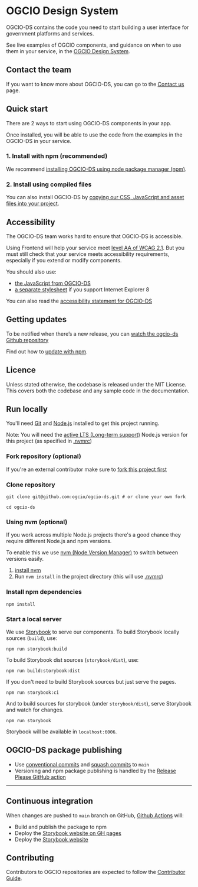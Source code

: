 # OGCIO Design System

OGCIO-DS contains the code you need to start building a user interface for government platforms and services.

See live examples of OGCIO components, and guidance on when to use them in your service, in the [OGCIO Design System](https://storybook.design-system.ogcio.gov.ie/).

## Contact the team

If you want to know more about OGCIO-DS, you can go to the [Contact us](https://www.design-system.ogcio.gov.ie/contact/) page.

## Quick start

There are 2 ways to start using OGCIO-DS components in your app.

Once installed, you will be able to use the code from the examples in the OGCIO-DS in your service.

### 1. Install with npm (recommended)

We recommend [installing OGCIO-DS using node package manager
(npm)](https://storybook.design-system.ogcio.gov.ie/?path=/docs/docs-install-with-npm--page).

### 2. Install using compiled files

You can also install OGCIO-DS by [copying our CSS, JavaScript and asset files into your project](https://storybook.design-system.ogcio.gov.ie/?path=/docs/docs-install-using-precompiled-files--page).

## Accessibility

The OGCIO-DS team works hard to ensure that OGCIO-DS is accessible.

Using Frontend will help your service meet [level AA of WCAG 2.1](https://www.w3.org/TR/WCAG21/). But you must still check that your service meets accessibility requirements, especially if you extend or modify components.

You should also use:

- [the JavaScript from OGCIO-DS](https://storybook.design-system.ogcio.gov.ie/?path=/story/docs-import-css-assets-and-javascript--page/#import-javascript)
- [a separate stylesheet](https://storybook.design-system.ogcio.gov.ie/?path=/story/docs-support-internet-explorer-8--page) if you support Internet Explorer 8

You can also read the [accessibility statement for OGCIO-DS](https://www.design-system.ogcio.gov.ie/accessibility/)

## Getting updates

To be notified when there’s a new release, you can [watch the ogcio-ds Github repository](https://docs.github.com/en/github/managing-subscriptions-and-notifications-on-github/setting-up-notifications/configuring-notifications#configuring-your-watch-settings-for-an-individual-repository)

Find out how to [update with npm](https://storybook.design-system.ogcio.gov.ie/?path=/story/docs-update-with-npm--page/).

## Licence

Unless stated otherwise, the codebase is released under the MIT License. This
covers both the codebase and any sample code in the documentation.

## Run locally

You'll need [Git](https://help.github.com/articles/set-up-git/) and [Node.js](https://nodejs.org/en/) installed to get this project running.

Note: You will need the [active LTS (Long-term support)](https://github.com/nodejs/Release#release-schedule) Node.js version for this project (as specified in [.nvmrc](./.nvmrc))

### Fork repository (optional)

If you're an external contributor make sure to [fork this project first](https://help.github.com/articles/fork-a-repo/)

### Clone repository

```
git clone git@github.com:ogcio/ogcio-ds.git # or clone your own fork

cd ogcio-ds
```

### Using nvm (optional)

If you work across multiple Node.js projects there's a good chance they require different Node.js and npm versions.

To enable this we use [nvm (Node Version Manager)](https://github.com/creationix/nvm) to switch between versions easily.

1. [install nvm](https://github.com/creationix/nvm#installation)
2. Run `nvm install` in the project directory (this will use [.nvmrc](./.nvmrc))

### Install npm dependencies

```
npm install
```

### Start a local server

We use [Storybook](https://storybook.js.org/) to serve our components. To build Storybook locally sources (`build`), use:

```
npm run storybook:build
```

To build Storybook dist sources (`storybook/dist`), use:

```
npm run build:storybook:dist
```

If you don't need to build Storybook sources but just serve the pages.

```
npm run storybook:ci
```

And to build sources for storybook (under `storybook/dist`), serve Storybook and watch for changes.

```
npm run storybook
```

Storybook will be available in `localhost:6006`.

## OGCIO-DS package publishing

- Use [conventional commits](https://www.conventionalcommits.org/en/v1.0.0/) and [squash commits](https://github.com/googleapis/release-please?tab=readme-ov-file#linear-git-commit-history-use-squash-merge) to `main`
- Versioning and npm package publishing is handled by the [Release Please GitHub action](https://github.com/google-github-actions/release-please-action)

---

## Continuous integration

When changes are pushed to `main` branch on GitHub, [Github Actions][github-actions] will:

- Build and publish the package to npm
- Deploy the [Storybook website on GH pages](https://ogcio.github.io/ogcio-ds/)
- Deploy the [Storybook website](https://storybook.design-system.ogcio.gov.ie/)

[github-actions]: https://github.com/ogcio/ogcio-ds/tree/main/.github/workflows

## Contributing

Contributors to OGCIO repositories are expected to follow the [Contributor Guide](https://ogcio.github.io/ogcio-ds-website/help/how-to-contribute/).
